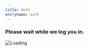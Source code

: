 ```yaml
---
title: Auth
entryname: auth
---
```


<div id="main">
  <div class="section">
    <div id="react-root">
      <div class="loading-message">
        <h3>Please wait while we log you in.</h3>
        <img src="/img/preloader-primary-darkest.gif" alt="Loading">
      </div>
    </div>
  </div>
</div>
